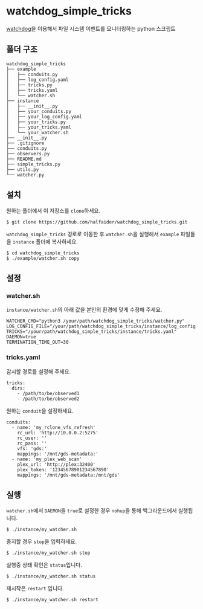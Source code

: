 watchdog_simple_tricks
======================

[watchdog](https://github.com/gorakhargosh/watchdog)을 이용해서 파일 시스템 이벤트를 모니터링하는 python 스크립트

폴더 구조
--------
```
watchdog_simple_tricks
├── example
│   ├── conduits.py
│   ├── log_config.yaml
│   ├── tricks.py
│   ├── tricks.yaml
│   └── watcher.sh
├── instance
│   ├── __init__.py
│   ├── your_conduits.py
│   ├── your_log_config.yaml
│   ├── your_tricks.py
│   ├── your_tricks.yaml
│   └── your_watcher.sh
├── __init__.py
├── .gitignore
├── conduits.py
├── observers.py
├── README.md
├── simple_tricks.py
├── utils.py
└── watcher.py
```

설치
----

원하는 폴더에서 이 저장소를 `clone`하세요.

```
$ git clone https://github.com/halfaider/watchdog_simple_tricks.git
```

`watchdog_simple_tricks` 경로로 이동한 후 `watcher.sh`을 실행해서 `example` 파일들을 `instance` 폴더에 복사하세요.

```
$ cd watchdog_simple_tricks
$ ./example/watcher.sh copy
```

설정
----

### watcher.sh

`instance/watcher.sh`의 아래 값을 본인의 환경에 맞게 수정해 주세요.

```
WATCHER_CMD="python3 /your/path/watchdog_simple_tricks/watcher.py"
LOG_CONFIG_FILE="/your/path/watchdog_simple_tricks/instance/log_config.yaml"
TRICKS="/your/path/watchdog_simple_tricks/instance/tricks.yaml"
DAEMON=true
TERMINATION_TIME_OUT=30
```

### tricks.yaml

감시할 경로를 설정해 주세요.

```
tricks:
  dirs:
    - /path/to/be/observed1
    - /path/to/be/observed2
```

원하는 `conduit`을 설정하세요.

```
conduits:
  - name: 'my_rclone_vfs_refresh'
    rc_url: 'http://10.0.0.2:5275'
    rc_user: ''
    rc_pass: ''
    vfs: 'gds:'
    mappings: '/mnt/gds-metadata:'
  - name: 'my_plex_web_scan'
    plex_url: 'http://plex:32400'
    plex_token: '12345678901234567890'
    mappings: '/mnt/gds-metadata:/mnt/gds'
```

실행
----

`watcher.sh`에서 `DAEMON`을 `true`로 설정한 경우 `nohup`을 통해 백그라운드에서 실행됩니다.

```
$ ./instance/my_watcher.sh
```

중지할 경우 `stop`을 입력하세요.

```
$ ./instance/my_watcher.sh stop
```

실행중 상태 확인은 `status`입니다.

```
$ ./instance/my_watcher.sh status
```

재시작은 `restart` 입니다.

```
$ ./instance/my_watcher.sh restart
```
